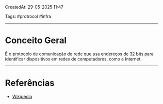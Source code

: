 CreatedAt: 29-05-2025 11:47

Tags: #protrocol #infra

---
# Conceito Geral
É o protocolo de comunicação de rede que usa endereços de 32 bits para identificar dispositivos em redes de computadores, como a Internet.

---
# Referências
- [Wikipedia](https://pt.wikipedia.org/wiki/IPv4)
